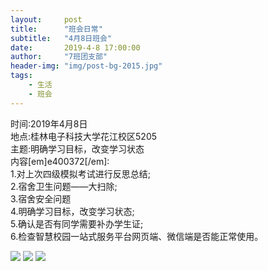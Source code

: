 ```yaml
---
layout:     post
title:      "班会日常"
subtitle:   "4月8日班会"
date:       2019-4-8 17:00:00
author:     "7班团支部"
header-img: "img/post-bg-2015.jpg"
tags:
    - 生活
    - 班会
---
```


时间:2019年4月8日<br>地点:桂林电子科技大学花江校区5205<br>主题:明确学习目标，改变学习状态<br>内容[em]e400372[/em]:<br>1.对上次四级模拟考试进行反思总结;<br>2.宿舍卫生问题——大扫除;<br>3.宿舍安全问题<br>4.明确学习目标，改变学习状态;<br>5.确认是否有同学需要补办学生证;<br>6.检查智慧校园一站式服务平台网页端、微信端是否能正常使用。



 ![](http://b182.photo.store.qq.com/psb?/V12Mx3kP1dR9rT/F5W*jMWohsHFSuVqqY9EqjXlBgW4vhNJCZi90mNLp8Q!/b/dLYAAAAAAAAA&bo=VQhABlUIQAYRIBc!)
 ![](http://b340.photo.store.qq.com/psb?/V12Mx3kP1dR9rT/60oNWNnsVzsqCK3zQjp6sV6*ZNy8fNiFyNN8IzVSQC0!/b/dFQBAAAAAAAA&bo=VQhABlUIQAYRECc!)
 ![](http://b191.photo.store.qq.com/psb?/V12Mx3kP1dR9rT/YiXzZE7XH*MAtVlzrPA.KfG*B*12f4G3qNhPieWuDLI!/b/dL8AAAAAAAAA&bo=VQhABlUIQAYRECc!)

